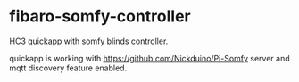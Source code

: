 # fibaro-somfy-controller

HC3 quickapp with somfy blinds controller.

quickapp is working with https://github.com/Nickduino/Pi-Somfy server and mqtt discovery feature enabled.
